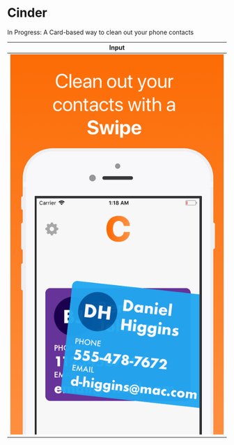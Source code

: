 # Cinder
In Progress: A Card-based way to clean out your phone contacts

| Input                       | 
| --------------------------- | 
| ![](./ContactSwipes/assets/screenshot.png)| 

